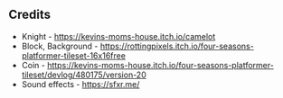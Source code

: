 ## Credits

* Knight - https://kevins-moms-house.itch.io/camelot
* Block, Background - https://rottingpixels.itch.io/four-seasons-platformer-tileset-16x16free
* Coin - https://kevins-moms-house.itch.io/four-seasons-platformer-tileset/devlog/480175/version-20
* Sound effects - https://sfxr.me/
